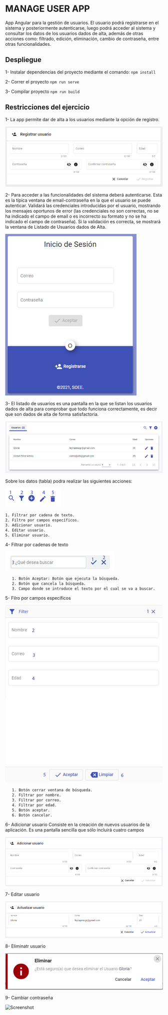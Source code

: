 # MANAGE USER APP
App Angular para la gestión de usuarios. El usuario podrá registrarse en el sistema y posteriormente autenticarse, luego podrá acceder al sistema y consultar los datos de los usuarios dados de alta, además de otras acciones como: filtrado, edición, eliminación, cambio de contraseña, entre otras funcionalidades.

## Despliegue
1- Instalar dependencias del proyecto mediante el comando:
    ```
    npm install
    ```
    
2- Correr el proyecto
    ```
    npm run serve
    ```
    
3- Compilar proyecto
    ```
    npm run build
    ```

## Restricciones del ejercicio
1- La app permite dar de alta a los usuarios mediante la opción de registro.    

![Screenshot](readme/registrarse.PNG)

2- Para acceder a las funcionalidades del sistema deberá autenticarse.
Esta es la típica ventana de email-contraseña en la que el usuario se puede autenticar. Validará las 
credenciales introducidas por el usuario, mostrando los mensajes oportunos de error (las credenciales no 
son correctas, no se ha indicado el campo de email o es incorrecto su formato y no se ha indicado el 
campo de contraseña). Si la validación es correcta, se mostrará la ventana de Listado de Usuarios dados de Alta.

![Screenshot](readme/inicio-session.PNG)

3- El listado de usuarios es una pantalla en la que se listan los usuarios dados de alta para comprobar que
 todo funciona correctamente, es decir que son dados de alta de forma satisfactoria.

![Screenshot](readme/listar.PNG)

Sobre los datos (tabla) podra realizar las siguientes acciones:

![Screenshot](readme/btns-list.PNG)

    1. Filtrar por cadena de texto.
    2. Filtro por campos específicos.
    3. Adicionar usuario.
    4. Editar usuario.
    5. Eliminar usuario.

4- Filtrar por cadenas de texto
  
   ![Screenshot](readme/busqueda-cadena-texto.PNG)
   
       1. Botón Aceptar: Botón que ejecuta la búsqueda.
       2. Botón que cancela la búsqueda.
       3. Campo donde se introduce el texto por el cual se va a buscar.

5- Filro por campos específicos
   
   ![Screenshot](readme/filtros-especificos.PNG)
   
       1. Botón cerrar ventana de búsqueda.
       2. Filtrar por nombre.
       3. Filtrar por correo.
       4. Filtrar por edad.
       5. Botón aceptar.
       6. Botón cancelar.

6- Adicionar usuario
Consiste en la creación de nuevos usuarios de la aplicación. Es una pantalla sencilla que sólo incluirá cuatro campos

![Screenshot](readme/adicionar.PNG)

7- Editar usuario

![Screenshot](readme/editar.PNG)

8- Eliminatr usuario

![Screenshot](readme/eliminar.PNG)

9- Cambiar contraseña

![Screenshot](readme/cambiar-contraseña.PNG)

